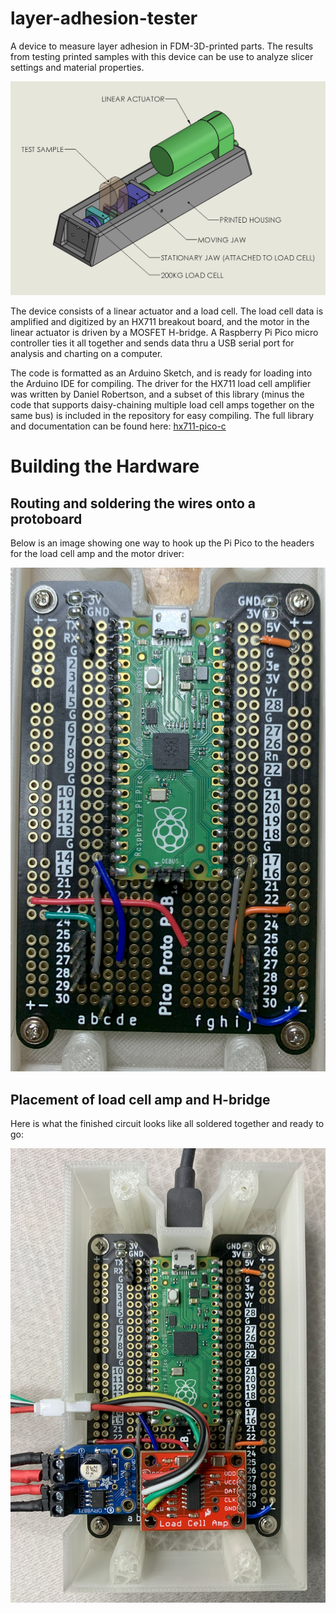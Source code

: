 # layer-adhesion-tester
A device to measure layer adhesion in FDM-3D-printed parts. The results from testing printed samples with this device can be use to analyze slicer settings and material properties. 

![Protoplant Layer Adhesion Tester Illustration](img/Layer_Adhesion_Tester_drawing.jpg)

The device consists of a linear actuator and a load cell.  The load cell data is amplified and digitized by an HX711 breakout board, and the motor in the linear actuator is driven by a MOSFET H-bridge.  A Raspberry Pi Pico micro controller ties it all together and sends data thru a USB serial port for analysis and charting on a computer.

The code is formatted as an Arduino Sketch, and is ready for loading into the Arduino IDE for compiling.  The driver for the HX711 load cell amplifier was written by Daniel Robertson, and a subset of this library (minus the code that supports daisy-chaining multiple load cell amps together on the same bus) is included in the repository for easy compiling.  The full library and documentation can be found here: [hx711-pico-c](https://github.com/endail/hx711-pico-c)
 
# Building the Hardware

## Routing and soldering the wires onto a protoboard

Below is an image showing one way to hook up the Pi Pico to the headers for the load cell amp and the motor driver:

![Photo of ProtoBoard Wire Routing](img/protoboard_layout.jpg)

## Placement of load cell amp and H-bridge

Here is what the finished circuit looks like all soldered together and ready to go:

![Photo of Finished Circuit](img/components_soldered.jpg)



